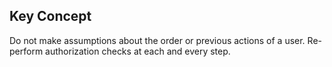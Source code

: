 ## Key Concept

Do not make assumptions about the order or previous actions of a user. Re-perform authorization checks at each and every step.
